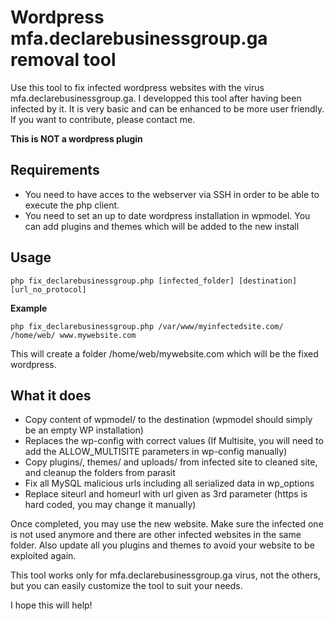 # Wordpress mfa.declarebusinessgroup.ga removal tool

Use this tool to fix infected wordpress websites with the virus mfa.declarebusinessgroup.ga.
I developped this tool after having been infected by it. It is very basic and can be enhanced to be more user friendly. If you want to contribute, please contact me.

**This is NOT a wordpress plugin**

## Requirements
* You need to have acces to the webserver via SSH in order to be able to execute the php client.
* You need to set an up to date wordpress installation in wpmodel. You can add plugins and themes which will be added to the new install

## Usage
```
php fix_declarebusinessgroup.php [infected_folder] [destination] [url_no_protocol]
```  
**Example**
```
php fix_declarebusinessgroup.php /var/www/myinfectedsite.com/ /home/web/ www.mywebsite.com
```  
This will create a folder /home/web/mywebsite.com which will be the fixed wordpress.


## What it does

* Copy content of wpmodel/ to the destination (wpmodel should simply be an empty WP installation)
* Replaces the wp-config with correct values (If Multisite, you will need to add the ALLOW_MULTISITE parameters in wp-config manually)
* Copy plugins/, themes/ and uploads/ from infected site to cleaned site, and cleanup the folders from parasit
* Fix all MySQL malicious urls including all serialized data in wp_options
* Replace siteurl and homeurl with url given as 3rd parameter (https is hard coded, you may change it manually)

Once completed, you may use the new website. Make sure the infected one is not used anymore and there are other infected websites in the same folder.
Also update all you plugins and themes to avoid your website to be exploited again.

This tool works only for mfa.declarebusinessgroup.ga virus, not the others, but you can easily customize the tool to suit your needs.

I hope this will help!

